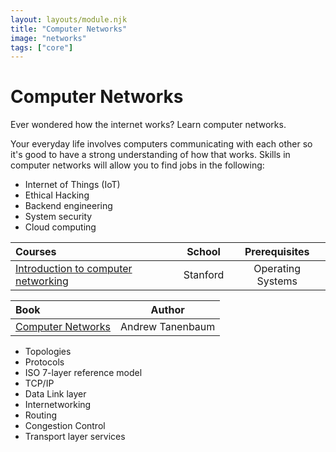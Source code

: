 ```yaml
---
layout: layouts/module.njk
title: "Computer Networks"
image: "networks"
tags: ["core"]
---
```


<!-- Start Heading -->

# Computer Networks

Ever wondered how the internet works? Learn computer networks.

<!-- End Heading -->

<!-- Start Rationale -->

Your everyday life involves computers communicating with each other so it's good to have a strong understanding of how that works. Skills in computer networks will allow you to find jobs in the following:

- Internet of Things (IoT)
- Ethical Hacking
- Backend engineering
- System security
- Cloud computing
<!-- End Rationale -->

<!-- Start Resources -->

| Courses                                                                                                         |  School  |   Prerequisites   |
| :-------------------------------------------------------------------------------------------------------------- | :------: | :---------------: |
| [Introduction to computer networking](https://www.youtube.com/playlist?list=PLEAYkSg4uSQ2dr0XO_Nwa5OcdEcaaELSG) | Stanford | Operating Systems |

<!-- End Resources -->

<!-- Start RecommendedBooks -->

| Book                                                                                             |      Author      |
| :----------------------------------------------------------------------------------------------- | :--------------: |
| [Computer Networks](https://www.amazon.co.uk/Computer-Networks-Andrew-S-Tanenbaum/dp/0132126958) | Andrew Tanenbaum |

<!-- End RecommendedBooks -->

<!-- Start Checklist -->

- Topologies
- Protocols
- ISO 7-layer reference model
- TCP/IP
- Data Link layer
- Internetworking
- Routing
- Congestion Control
- Transport layer services
<!-- End Checklist -->
